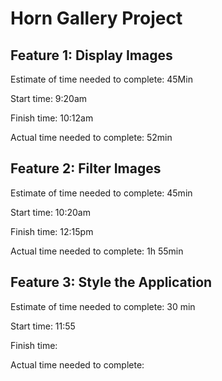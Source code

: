 # Horn Gallery Project

## Feature 1: Display Images

Estimate of time needed to complete: 45Min

Start time: 9:20am

Finish time: 10:12am

Actual time needed to complete: 52min

## Feature 2: Filter Images

Estimate of time needed to complete: 45min

Start time: 10:20am

Finish time: 12:15pm

Actual time needed to complete: 1h 55min

## Feature 3: Style the Application

Estimate of time needed to complete: 30 min

Start time: 11:55

Finish time:

Actual time needed to complete: 
